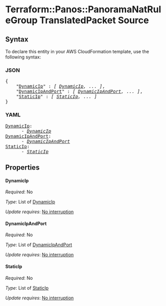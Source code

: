# Terraform::Panos::PanoramaNatRuleGroup TranslatedPacket Source

## Syntax

To declare this entity in your AWS CloudFormation template, use the following syntax:

### JSON

<pre>
{
    "<a href="#dynamicip" title="DynamicIp">DynamicIp</a>" : <i>[ <a href="translatedpacket-source-dynamicip.md">DynamicIp</a>, ... ]</i>,
    "<a href="#dynamicipandport" title="DynamicIpAndPort">DynamicIpAndPort</a>" : <i>[ <a href="translatedpacket-source-dynamicipandport.md">DynamicIpAndPort</a>, ... ]</i>,
    "<a href="#staticip" title="StaticIp">StaticIp</a>" : <i>[ <a href="translatedpacket-source-staticip.md">StaticIp</a>, ... ]</i>
}
</pre>

### YAML

<pre>
<a href="#dynamicip" title="DynamicIp">DynamicIp</a>: <i>
      - <a href="translatedpacket-source-dynamicip.md">DynamicIp</a></i>
<a href="#dynamicipandport" title="DynamicIpAndPort">DynamicIpAndPort</a>: <i>
      - <a href="translatedpacket-source-dynamicipandport.md">DynamicIpAndPort</a></i>
<a href="#staticip" title="StaticIp">StaticIp</a>: <i>
      - <a href="translatedpacket-source-staticip.md">StaticIp</a></i>
</pre>

## Properties

#### DynamicIp

_Required_: No

_Type_: List of <a href="translatedpacket-source-dynamicip.md">DynamicIp</a>

_Update requires_: [No interruption](https://docs.aws.amazon.com/AWSCloudFormation/latest/UserGuide/using-cfn-updating-stacks-update-behaviors.html#update-no-interrupt)

#### DynamicIpAndPort

_Required_: No

_Type_: List of <a href="translatedpacket-source-dynamicipandport.md">DynamicIpAndPort</a>

_Update requires_: [No interruption](https://docs.aws.amazon.com/AWSCloudFormation/latest/UserGuide/using-cfn-updating-stacks-update-behaviors.html#update-no-interrupt)

#### StaticIp

_Required_: No

_Type_: List of <a href="translatedpacket-source-staticip.md">StaticIp</a>

_Update requires_: [No interruption](https://docs.aws.amazon.com/AWSCloudFormation/latest/UserGuide/using-cfn-updating-stacks-update-behaviors.html#update-no-interrupt)

